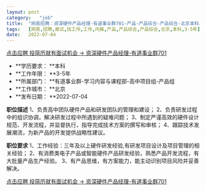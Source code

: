```yaml
---
layout:	post
category:	"job"
title:	"网易招聘：资深硬件产品经理-有道事业群701-产品-产品综合-产品综合-北京本科3-5年"
tags:	[网易,招聘,面试,找工作,工作,内推,产品,产品综合,产品综合,北京,本科,3-5年]
date:	2022-07-04
---
```


[点击应聘 投简历就有面试机会 -> 资深硬件产品经理-有道事业群701](http://mobile.bole.netease.com/bole/boleDetail?id=41248&employeeId=346f03c3cda5f04c&key=all)



- **学历要求： **本科
- **工作年限： **3-5年
- **所属部门： **有道事业群-学习内容与课程部-高中项目组-产品组
- **工作城市： **北京
- **发布日期： **2022-07-04



**职位描述**
1、负责高中团队硬件产品和研发团队的管理和建设；
2、负责研发过程中的组识协调，解决研发过程中所遇到的疑难问题；
3、制定严谨高效的硬件设计规范、开发流程，并监督执行，指导完成技术方案的撰写和审核；
4、跟踪技术发展潮流，为新产品的开发提供战略性建议。



**职位要求**
1、工作经验：三年及以上硬件研发经验,有研发项目设计及项目管理的相关经验；
2、有消费类电子产品或智能硬件产品研发经验，熟悉产品开发流程，有大批量产品生产经验。
3、有产品思维，有方案能力，能主动识别项目风险并妥善解决。




[点击应聘 投简历就有面试机会 -> 资深硬件产品经理-有道事业群701](http://mobile.bole.netease.com/bole/boleDetail?id=41248&employeeId=346f03c3cda5f04c&key=all)
